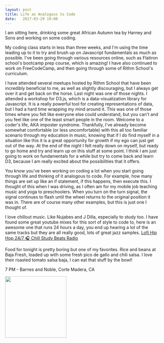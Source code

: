 ```yaml
---
layout: post
title: Life as Analogous to Code
date:   2017-03-29 19:00
---
```


I am sitting here, drinking some great African Autumn tea by Harney and Sons and working on some coding.

<!--excerpt-->

My coding class starts in less than three weeks, and I'm using the time leading up to it to try and brush up on Javascript fundamentals as much as possible. I've been going through various resources online, such as Flatiron school's bootcamp prep course, which is amazing! I have also continued to work on FreeCodeCamp, and then going through some of Rithm School's curriculum.

I have attended several meetups hosted by Rithm School that have been incredibly beneficial to me, as well as slightly discouraging, but I always get over it and get back on the horse. Last night was one of those nights. I attended a workshop for D3.js, which is a data-visualization library for Javascript. It is a really powerful tool for creating representations of data, but I had a hard time wrapping my mind around it. This was one of those times where you felt like everyone else could understand, but you can't and you feel like one of the least smart people in the room. Welcome to a coder's life, AKA imposter syndrome. Thankfully, I've already become somewhat comfortable (or less uncomfortable) with this all too familiar scenario through my education in music, knowing that if I do find myself in a situation like this it is a great opportunity for growth if my ego can just get out of the way. At the end of the night I felt really down on myself, but ready to go home and try and learn up on this stuff at some point. I think I am just going to work on fundamentals for a while but try to come back and learn D3, because I am really excited about the possibilities that it offers.

You know you've been working on coding a lot when you start going through life and thinking of it analogous to code. For example, how many things are set up like an if statement, if this happens, then execute this. I thought of this when I was driving, as I often am for my mobile job teaching music and yoga to preschoolers. When you turn on the turn signal, the signal continues to flash until the wheel returns to the original position it was in. There are of course many other examples, but this is just one I thought of.

I love chillout music. Like Nujabes and J Dilla, especially to study too. I have found some great youtube mixes for this sort of style to code to, here is an awesome one that runs 24 hours a day, you end up hearing a lot of the same tracks but they are all really good, lots of great jazz samples. [Lofi Hip Hop 24/7 🎧 Chill Study Beats Radio](https://youtu.be/AQBh9soLSkI)

Food for tonight is pretty boring but one of my favorites. Rice and beans at Baja Fresh, loaded up with some fresh pico de gallo and chili salsa. I love their roasted tomato salsa baja, I can eat that stuff by the bowl!

7 PM - Barnes and Noble, Corte Madera, CA

<img src="http://archives.quarrygirl.com/wp-content/uploads/2010/11/baja-plate-570x358.jpg" width="200px" height="200px">
